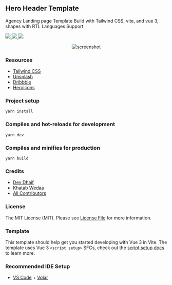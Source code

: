 ## Hero Header Template

Agency Landing page Template Build with Tailwind CSS, vite, and vue 3, shapes with RTL Languages Support.

<a href="https://github.com/merakiui/hero-header-template/blob/main/LICENSE">
    <img src="https://img.shields.io/github/license/merakiui/hero-header-template">
</a>

<a href="https://github.com/merakiui/hero-header-template/stargazers">
    <img src="https://img.shields.io/github/stars/merakiui/hero-header-template">
</a>

<a href="https://twitter.com/meraki_ui">
    <img src="https://img.shields.io/twitter/url?label=Meraki UI&style=social&url=https%3A%2F%2Ftwitter.com%2Fmeraki_ui">
</a>

<p align="center">
    <img src="screenshot.png" alt="screenshot">

### Resources

-   [Tailwind CSS](https://tailwindcss.com)
-   [Unsplash](https://unsplash.com)
-   [Dribbble](https://dribbble.com)
-   [Heroicons](https://heroicons.com)

### Project setup

```
yarn install
```

### Compiles and hot-reloads for development

```
yarn dev
```

### Compiles and minifies for production

```
yarn build
```

### Credits

-   [Dev Dhaif](https://twitter.com/khatabwedaa)
-   [Khatab Wedaa](https://twitter.com/devdhaif)
-   [All Contributors](../../contributors)

### License

The MIT License (MIT). Please see [License File](LICENSE) for more information.

### Template

This template should help get you started developing with Vue 3 in Vite. The template uses Vue 3 `<script setup>` SFCs, check out the [script setup docs](https://v3.vuejs.org/api/sfc-script-setup.html#sfc-script-setup) to learn more.

### Recommended IDE Setup

- [VS Code](https://code.visualstudio.com/) + [Volar](https://marketplace.visualstudio.com/items?itemName=Vue.volar)
